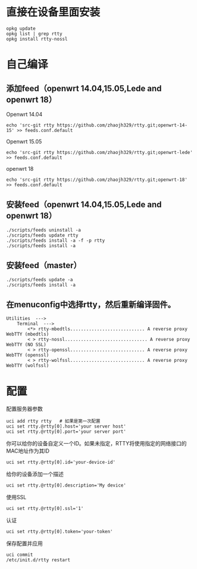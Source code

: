 # 直接在设备里面安装

    opkg update
    opkg list | grep rtty
    opkg install rtty-nossl

# 自己编译
## 添加feed（openwrt 14.04,15.05,Lede and openwrt 18）
Openwrt 14.04

    echo 'src-git rtty https://github.com/zhaojh329/rtty.git;openwrt-14-15' >> feeds.conf.default

Openwrt 15.05

    echo 'src-git rtty https://github.com/zhaojh329/rtty.git;openwrt-lede' >> feeds.conf.default

openwrt 18

    echo 'src-git rtty https://github.com/zhaojh329/rtty.git;openwrt-18' >> feeds.conf.default

## 安装feed（openwrt 14.04,15.05,Lede and openwrt 18）

    ./scripts/feeds uninstall -a
    ./scripts/feeds update rtty
    ./scripts/feeds install -a -f -p rtty
    ./scripts/feeds install -a

## 安装feed（master）

    ./scripts/feeds update -a
    ./scripts/feeds install -a

## 在menuconfig中选择rtty，然后重新编译固件。

    Utilities  --->
        Terminal  --->
            <*> rtty-mbedtls............................ A reverse proxy WebTTY (mbedtls)
            < > rtty-nossl............................... A reverse proxy WebTTY (NO SSL)
            < > rtty-openssl............................ A reverse proxy WebTTY (openssl)
            < > rtty-wolfssl............................ A reverse proxy WebTTY (wolfssl)

# 配置
配置服务器参数

    uci add rtty rtty   # 如果是第一次配置
    uci set rtty.@rtty[0].host='your server host'
    uci set rtty.@rtty[0].port='your server port'

你可以给你的设备自定义一个ID。如果未指定，RTTY将使用指定的网络接口的MAC地址作为其ID

	uci set rtty.@rtty[0].id='your-device-id'

给你的设备添加一个描述

    uci set rtty.@rtty[0].description='My device'

使用SSL

    uci set rtty.@rtty[0].ssl='1'

认证

    uci set rtty.@rtty[0].token='your-token'

保存配置并应用

    uci commit
    /etc/init.d/rtty restart

